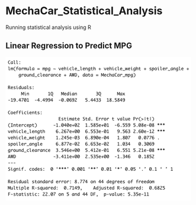 # MechaCar_Statistical_Analysis
Running statistical analysis using R


## Linear Regression to Predict MPG

![linreg_mpg.png](images/linreg_mpg.png)
